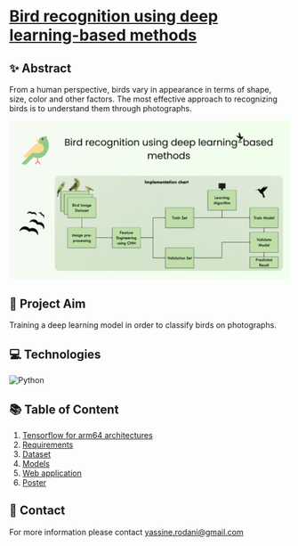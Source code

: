 # [Bird recognition using deep learning-based methods](https://github.com/yassine-rd/bird_species_classification/blob/master/Poster_en.pdf)

## ✨ Abstract

From a human perspective, birds vary in appearance in terms of shape, size, color and other factors. The most effective approach to recognizing birds is to understand them through photographs.

![Website image](https://github.com/yassine-rd/bird_species_classification/blob/master/images/bird-classifier-banner.png)

## 🎯 Project Aim

Training a deep learning model in order to classify birds on photographs.

## 💻 Technologies
<a target="_blank"><img alt="Python" src="https://img.shields.io/badge/Python-%2312100E.svg?logo=css&style=for-the-badge&logoColor=blue"/></a>


## 📚 Table of Content

1) [Tensorflow for arm64 architectures](https://github.com/yassine-rd/bird_species_classification/blob/master/requirements/TENSORFLOW.md)
2) [Requirements](https://github.com/yassine-rd/bird_species_classification/blob/master/requirements/)
3) [Dataset](https://github.com/yassine-rd/bird_species_classification/blob/master/dataset/)
4) [Models](https://github.com/yassine-rd/bird_species_classification/blob/master/models)
5) [Web application](https://github.com/yassine-rd/bird_species_classification/blob/master/flask-main/)
6) [Poster](https://github.com/yassine-rd/bird_species_classification/blob/master/Poster_en.pdf)

## 💬 Contact

For more information please contact yassine.rodani@gmail.com
